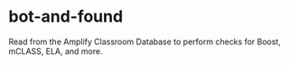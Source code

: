 # bot-and-found
Read from the Amplify Classroom Database to perform checks for Boost, mCLASS, ELA, and more.
